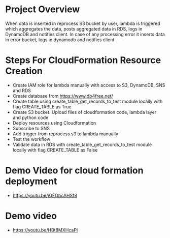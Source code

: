 # Project Overview
When data is inserted in reprocess S3 bucket by user, lambda is triggered which aggregates the data, posts aggregated
data in RDS, logs in DynamoDB and notifies client. In case of any processing error it inserts data in error bucket,
logs in dynamodb and notifies client

# Steps For CloudFormation Resource Creation
* Create IAM role for lambda manually with access to S3, DynamoDB, SNS and RDS
* Create database from https://www.db4free.net/
* Create table using create_table_get_records_to_test module locally with flag CREATE_TABLE as True
* Create S3 bucket. Upload files of cloudformation code, lambda layer and python code
* Deploy resources using Cloudformation
* Subscribe to SNS
* Add trigger from reprocess s3 to lambda manually
* Test the workflow
* Validate data in RDS with create_table_get_records_to_test module locally with flag CREATE_TABLE as False

# Demo Video for cloud formation deployment
* https://youtu.be/jGFObcAHSf8

# Demo video
* https://youtu.be/HBt8MXHcaPI
